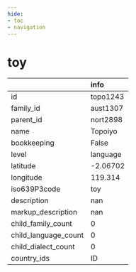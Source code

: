 ```yaml
---
hide:
- toc
- navigation
---
```

# toy
|                      | info     |
|:---------------------|:---------|
| id                   | topo1243 |
| family_id            | aust1307 |
| parent_id            | nort2898 |
| name                 | Topoiyo  |
| bookkeeping          | False    |
| level                | language |
| latitude             | -2.06702 |
| longitude            | 119.314  |
| iso639P3code         | toy      |
| description          | nan      |
| markup_description   | nan      |
| child_family_count   | 0        |
| child_language_count | 0        |
| child_dialect_count  | 0        |
| country_ids          | ID       |